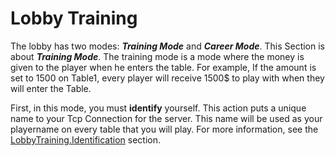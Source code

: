 # Lobby Training

The lobby has two modes: ***Training Mode*** and ***Career Mode***. This Section is about ***Training Mode***. The training mode is a mode where the money is given to the player when he enters the table. For example, If the amount is set to 1500 on Table1, every player will receive 1500$ to play with when they will enter the Table.

First, in this mode, you must **identify** yourself. This action puts a unique name to your Tcp Connection for the server. This name will be used as your playername on every table that you will play. For more information, see the [LobbyTraining.Identification](https://github.com/Ericmas001/BluffinMuffin.Protocol/blob/master/Documentation/BluffinMuffin.Protocol.Lobby.Training.IdentifyCommand.md) section.
